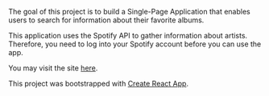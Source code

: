 The goal of this project is to build a Single-Page Application that enables users to search for information about their favorite albums.

This application uses the Spotify API to gather information about artists. Therefore, you need to log into your Spotify account before you can use the app.

You may visit the site [here](https://tra38.github.io/SpotifyAlbums).

This project was bootstrapped with [Create React App](https://github.com/facebookincubator/create-react-app).